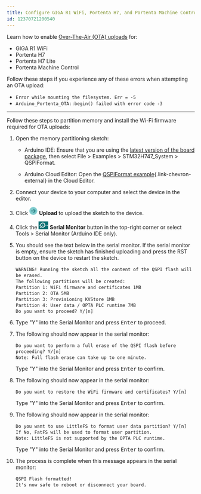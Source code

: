 ```yaml
---
title: Configure GIGA R1 WiFi, Portenta H7, and Portenta Machine Control for Over-The-Air (OTA) uploads
id: 12370721200540
---
```


Learn how to enable [Over-The-Air (OTA) uploads](https://docs.arduino.cc/arduino-cloud/features/ota-getting-started/) for:

* GIGA R1 WiFi
* Portenta H7
* Portenta H7 Lite
* Portenta Machine Control

Follow these steps if you experience any of these errors when attempting an OTA upload:

* `Error while mounting the filesystem. Err = -5`
* `Arduino_Portenta_OTA::begin() failed with error code -3`

---

Follow these steps to partition memory and install the Wi-Fi firmware required for OTA uploads:

1. Open the memory partitioning sketch:

   - Arduino IDE: Ensure that you are using the [latest version of the board package](https://support.arduino.cc/hc/en-us/articles/4404691106066-Update-board-packages-in-Arduino-IDE), then select File > Examples > STM32H747_System > QSPIFormat.

   - Arduino Cloud Editor: Open the [QSPIFormat example](https://app.arduino.cc/sketches/examples?eid=arduino%2Fhardware%2Fmbed_opta%2F4.4.1%2Flibraries%2FSTM32H747_System%2Fexamples%2FQSPIFormat&slid=mbed_opta%3A4.4.1%3Astm32h747_system){.link-chevron-external} in the Cloud Editor.

1. Connect your device to your computer and select the device in the editor.

1. Click ![Upload button](img/symbol_upload2.png) **Upload** to upload the sketch to the device.

1. Click the ![Serial Monitor button](img/symbol_monitor.png) **Serial Monitor** button in the top-right corner or select Tools > Serial Monitor (Arduino IDE only).

1. You should see the text below in the serial monitor. If the serial monitor is empty, ensure the sketch has finished uploading and press the RST button on the device to restart the sketch.

   ```
   WARNING! Running the sketch all the content of the QSPI flash will be erased.
   The following partitions will be created:
   Partition 1: WiFi firmware and certificates 1MB
   Partition 2: OTA 5MB
   Partition 3: Provisioning KVStore 1MB
   Partition 4: User data / OPTA PLC runtime 7MB
   Do you want to proceed? Y/[n]
   ```

1. Type "Y" into the Serial Monitor and press <kbd>Enter</kbd> to proceed.

1. The following should now appear in the serial monitor:

   ```
   Do you want to perform a full erase of the QSPI flash before proceeding? Y/[n]
   Note: Full flash erase can take up to one minute.
   ```

   Type "Y" into the Serial Monitor and press <kbd>Enter</kbd> to confirm.

1. The following should now appear in the serial monitor:

   ```
   Do you want to restore the WiFi firmware and certificates? Y/[n]
   ```

   Type "Y" into the Serial Monitor and press <kbd>Enter</kbd> to confirm.

1. The following should now appear in the serial monitor:

   ```
   Do you want to use LittleFS to format user data partition? Y/[n]
   If No, FatFS will be used to format user partition.
   Note: LittleFS is not supported by the OPTA PLC runtime.
   ```

   Type "Y" into the Serial Monitor and press <kbd>Enter</kbd> to confirm.

1. The process is complete when this message appears in the serial monitor:

   ```
   QSPI Flash formatted!
   It's now safe to reboot or disconnect your board.
   ```
